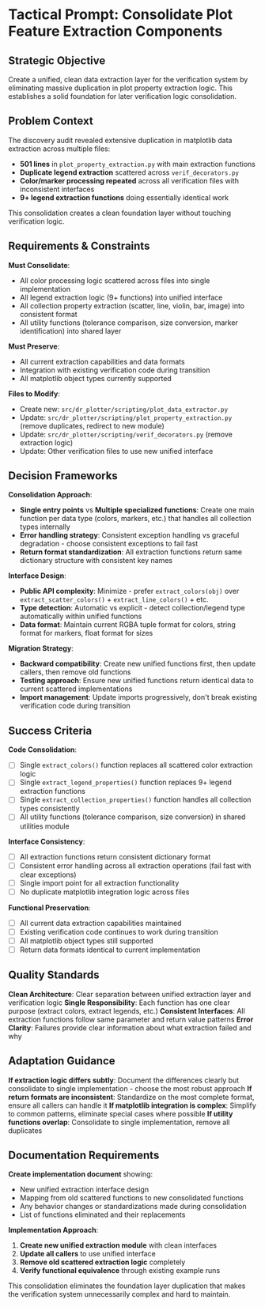 # Tactical Prompt: Consolidate Plot Feature Extraction Components

## Strategic Objective
Create a unified, clean data extraction layer for the verification system by eliminating massive duplication in plot property extraction logic. This establishes a solid foundation for later verification logic consolidation.

## Problem Context
The discovery audit revealed extensive duplication in matplotlib data extraction across multiple files:
- **501 lines** in `plot_property_extraction.py` with main extraction functions
- **Duplicate legend extraction** scattered across `verif_decorators.py` 
- **Color/marker processing repeated** across all verification files with inconsistent interfaces
- **9+ legend extraction functions** doing essentially identical work

This consolidation creates a clean foundation layer without touching verification logic.

## Requirements & Constraints
**Must Consolidate**:
- All color processing logic scattered across files into single implementation
- All legend extraction logic (9+ functions) into unified interface
- All collection property extraction (scatter, line, violin, bar, image) into consistent format
- All utility functions (tolerance comparison, size conversion, marker identification) into shared layer

**Must Preserve**:
- All current extraction capabilities and data formats
- Integration with existing verification code during transition
- All matplotlib object types currently supported

**Files to Modify**:
- Create new: `src/dr_plotter/scripting/plot_data_extractor.py` 
- Update: `src/dr_plotter/scripting/plot_property_extraction.py` (remove duplicates, redirect to new module)
- Update: `src/dr_plotter/scripting/verif_decorators.py` (remove extraction logic)
- Update: Other verification files to use new unified interface

## Decision Frameworks

**Consolidation Approach**:
- **Single entry points** vs **Multiple specialized functions**: Create one main function per data type (colors, markers, etc.) that handles all collection types internally
- **Error handling strategy**: Consistent exception handling vs graceful degradation - choose consistent exceptions to fail fast
- **Return format standardization**: All extraction functions return same dictionary structure with consistent key names

**Interface Design**:
- **Public API complexity**: Minimize - prefer `extract_colors(obj)` over `extract_scatter_colors()` + `extract_line_colors()` + etc.
- **Type detection**: Automatic vs explicit - detect collection/legend type automatically within unified functions
- **Data format**: Maintain current RGBA tuple format for colors, string format for markers, float format for sizes

**Migration Strategy**:
- **Backward compatibility**: Create new unified functions first, then update callers, then remove old functions
- **Testing approach**: Ensure new unified functions return identical data to current scattered implementations
- **Import management**: Update imports progressively, don't break existing verification code during transition

## Success Criteria

**Code Consolidation**:
- [ ] Single `extract_colors()` function replaces all scattered color extraction logic
- [ ] Single `extract_legend_properties()` function replaces 9+ legend extraction functions  
- [ ] Single `extract_collection_properties()` function handles all collection types consistently
- [ ] All utility functions (tolerance comparison, size conversion) in shared utilities module

**Interface Consistency**:
- [ ] All extraction functions return consistent dictionary format
- [ ] Consistent error handling across all extraction operations (fail fast with clear exceptions)
- [ ] Single import point for all extraction functionality
- [ ] No duplicate matplotlib integration logic across files

**Functional Preservation**:
- [ ] All current data extraction capabilities maintained
- [ ] Existing verification code continues to work during transition
- [ ] All matplotlib object types still supported
- [ ] Return data formats identical to current implementation

## Quality Standards
**Clean Architecture**: Clear separation between unified extraction layer and verification logic
**Single Responsibility**: Each function has one clear purpose (extract colors, extract legends, etc.)
**Consistent Interfaces**: All extraction functions follow same parameter and return value patterns
**Error Clarity**: Failures provide clear information about what extraction failed and why

## Adaptation Guidance
**If extraction logic differs subtly**: Document the differences clearly but consolidate to single implementation - choose the most robust approach
**If return formats are inconsistent**: Standardize on the most complete format, ensure all callers can handle it
**If matplotlib integration is complex**: Simplify to common patterns, eliminate special cases where possible
**If utility functions overlap**: Consolidate to single implementation, remove all duplicates

## Documentation Requirements
**Create implementation document** showing:
- New unified extraction interface design
- Mapping from old scattered functions to new consolidated functions
- Any behavior changes or standardizations made during consolidation
- List of functions eliminated and their replacements

**Implementation Approach**:
1. **Create new unified extraction module** with clean interfaces
2. **Update all callers** to use unified interface 
3. **Remove old scattered extraction logic** completely
4. **Verify functional equivalence** through existing example runs

This consolidation eliminates the foundation layer duplication that makes the verification system unnecessarily complex and hard to maintain.